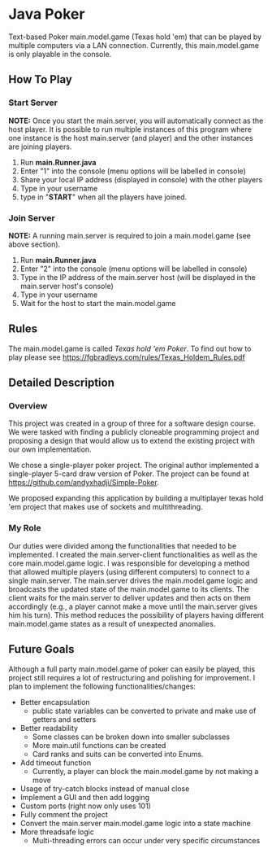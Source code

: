 # Java Poker

Text-based Poker main.model.game (Texas hold 'em) that can be played by multiple computers via a LAN connection. Currently, this main.model.game
is only playable in the console.

## How To Play

### Start Server
**NOTE:** Once you start the main.server, you will automatically connect as the host player. It is possible to run multiple
instances of this program where one instance is the host main.server (and player) and the other instances are joining players.
1. Run **main.Runner.java**
2. Enter "1" into the console (menu options will be labelled in console)
3. Share your local IP address (displayed in console) with the other players
4. Type in your username
5. type in "**START**" when all the players have joined. 

### Join Server 
**NOTE:** A running main.server is required to join a main.model.game (see above section).
1. Run **main.Runner.java**
2. Enter "2" into the console (menu options will be labelled in console)
3. Type in the IP address of the main.server host (will be displayed in the main.server host's console)
4. Type in your username
5. Wait for the host to start the main.model.game

## Rules
The main.model.game is called *Texas hold 'em Poker*. To find out how to play please see https://fgbradleys.com/rules/Texas_Holdem_Rules.pdf

## Detailed Description
### Overview
This project was created in a group of three for a software design course. We were tasked with finding a publicly
cloneable programming project and proposing a design that would allow us to extend the existing project with our own implementation.

We chose a single-player poker project. The original author implemented a single-player 5-card draw version of Poker. The project 
can be found at https://github.com/andyxhadji/Simple-Poker.

We proposed expanding this application by building a multiplayer texas hold 'em project that makes use of sockets and multithreading.

### My Role
Our duties were divided among the functionalities that needed to be implemented. I created the main.server-client
functionalities as well as the core main.model.game logic. 
I was responsible for developing a method that allowed multiple players
(using different computers) to connect to a single main.server. The main.server drives the main.model.game logic and broadcasts the updated 
state of the main.model.game to its clients. The client waits for the main.server to deliver updates and then acts on them accordingly 
(e.g., a player cannot make a move until the main.server gives him his turn). This method reduces the possibility of players
having different main.model.game states as a result of unexpected anomalies.

## Future Goals
Although a full party main.model.game of poker can easily be played, this project still requires a lot of restructuring and polishing for improvement. 
I plan to implement the following functionalities/changes:

- Better encapsulation
  - public state variables can be converted to private and make use of getters and setters
- Better readability
  - Some classes can be broken down into smaller subclasses
  - More main.util functions can be created
  - Card ranks and suits can be converted into Enums.
- Add timeout function
  - Currently, a player can block the main.model.game by not making a move
- Usage of try-catch blocks instead of manual close
- Implement a GUI and then add logging
- Custom ports (right now only uses 101)
- Fully comment the project
- Convert the main.server main.model.game logic into a state machine
- More threadsafe logic
  - Multi-threading errors can occur under very specific circumstances
